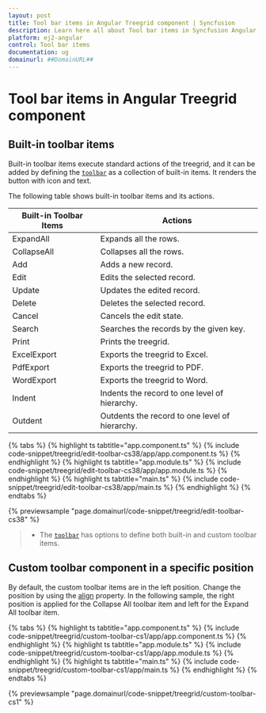 ```yaml
---
layout: post
title: Tool bar items in Angular Treegrid component | Syncfusion
description: Learn here all about Tool bar items in Syncfusion Angular Treegrid component of Syncfusion Essential JS 2 and more.
platform: ej2-angular
control: Tool bar items 
documentation: ug
domainurl: ##DomainURL##
---
```


# Tool bar items in Angular Treegrid component

## Built-in toolbar items

Built-in toolbar items execute standard actions of the treegrid, and it can be added by defining the [`toolbar`](https://ej2.syncfusion.com/angular/documentation/api/treegrid/#toolbar) as a collection of built-in items. It renders the button with icon and text.

The following table shows built-in toolbar items and its actions.

| Built-in Toolbar Items | Actions |
|------------------------|---------|
| ExpandAll | Expands all the rows.|
| CollapseAll | Collapses all the rows.|
| Add | Adds a new record.|
| Edit | Edits the selected record.|
| Update | Updates the edited record.|
| Delete | Deletes the selected record.|
| Cancel | Cancels the edit state.|
| Search | Searches the records by the given key.|
| Print | Prints the treegrid.|
| ExcelExport | Exports the treegrid to Excel.|
| PdfExport | Exports the treegrid to PDF.|
| WordExport | Exports the treegrid to Word.|
| Indent | Indents the record to one level of hierarchy.|
| Outdent | Outdents the record to one level of hierarchy.|

{% tabs %}
{% highlight ts tabtitle="app.component.ts" %}
{% include code-snippet/treegrid/edit-toolbar-cs38/app/app.component.ts %}
{% endhighlight %}
{% highlight ts tabtitle="app.module.ts" %}
{% include code-snippet/treegrid/edit-toolbar-cs38/app/app.module.ts %}
{% endhighlight %}
{% highlight ts tabtitle="main.ts" %}
{% include code-snippet/treegrid/edit-toolbar-cs38/app/main.ts %}
{% endhighlight %}
{% endtabs %}
  
{% previewsample "page.domainurl/code-snippet/treegrid/edit-toolbar-cs38" %}

> * The [`toolbar`](https://ej2.syncfusion.com/angular/documentation/api/treegrid/#toolbar) has options to define both built-in and custom toolbar items.

## Custom toolbar component in a specific position

By default, the custom toolbar items are in the left position. Change the position by using the [align](https://ej2.syncfusion.com/angular/documentation/api/toolbar/itemModel) property. In the following sample, the right position is applied for the Collapse All toolbar item and left for the Expand All toolbar item.

{% tabs %}
{% highlight ts tabtitle="app.component.ts" %}
{% include code-snippet/treegrid/custom-toolbar-cs1/app/app.component.ts %}
{% endhighlight %}
{% highlight ts tabtitle="app.module.ts" %}
{% include code-snippet/treegrid/custom-toolbar-cs1/app/app.module.ts %}
{% endhighlight %}
{% highlight ts tabtitle="main.ts" %}
{% include code-snippet/treegrid/custom-toolbar-cs1/app/main.ts %}
{% endhighlight %}
{% endtabs %}
  
{% previewsample "page.domainurl/code-snippet/treegrid/custom-toolbar-cs1" %}